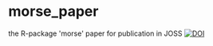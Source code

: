 # morse_paper
the R-package 'morse' paper for publication in JOSS
[![DOI](https://joss.theoj.org/papers/10.21105/joss.03200/status.svg)](https://doi.org/10.21105/joss.03200)